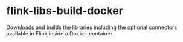# flink-libs-build-docker
Downloads and builds the libraries including the optional connectors available in Flink inside a Docker container
